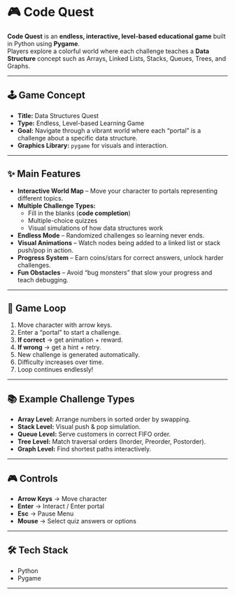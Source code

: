 # 🎮 Code Quest  

**Code Quest** is an **endless, interactive, level-based educational game** built in Python using **Pygame**.  
Players explore a colorful world where each challenge teaches a **Data Structure** concept such as Arrays, Linked Lists, Stacks, Queues, Trees, and Graphs.  

---

## 🕹 Game Concept  
- **Title:** Data Structures Quest  
- **Type:** Endless, Level-based Learning Game  
- **Goal:** Navigate through a vibrant world where each “portal” is a challenge about a specific data structure.  
- **Graphics Library:** `pygame` for visuals and interaction.  

---

## ✨ Main Features  
- **Interactive World Map** – Move your character to portals representing different topics.  
- **Multiple Challenge Types:**  
  - Fill in the blanks (**code completion**)  
  - Multiple-choice quizzes  
  - Visual simulations of how data structures work  
- **Endless Mode** – Randomized challenges so learning never ends.  
- **Visual Animations** – Watch nodes being added to a linked list or stack push/pop in action.  
- **Progress System** – Earn coins/stars for correct answers, unlock harder challenges.  
- **Fun Obstacles** – Avoid “bug monsters” that slow your progress and teach debugging.  

---

## 🔄 Game Loop  
1. Move character with arrow keys.  
2. Enter a “portal” to start a challenge.  
3. **If correct** → get animation + reward.  
4. **If wrong** → get a hint + retry.  
5. New challenge is generated automatically.  
6. Difficulty increases over time.  
7. Loop continues endlessly!  

---

## 📚 Example Challenge Types  
- **Array Level:** Arrange numbers in sorted order by swapping.  
- **Stack Level:** Visual push & pop simulation.  
- **Queue Level:** Serve customers in correct FIFO order.  
- **Tree Level:** Match traversal orders (Inorder, Preorder, Postorder).  
- **Graph Level:** Find shortest paths interactively.  

---

## 🎮 Controls  
- **Arrow Keys** → Move character  
- **Enter** → Interact / Enter portal  
- **Esc** → Pause Menu  
- **Mouse** → Select quiz answers or options  

---

## 🛠 Tech Stack  
- Python  
- Pygame  

---
